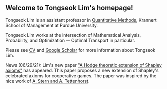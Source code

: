 ## Welcome to Tongseok Lim's homepage!

Tongseok Lim is an assistant professor in [Quantitative Methods](https://krannert.purdue.edu/directory/view.php?search=FacArea&FacAreaList=61), Krannert School of Management at Purdue University.

Tongseok Lim works at the intersection of Mathematical Analysis, Probability, and Optimization -- Optimal Transport in particular.

Please see [CV](https://tlim0213.github.io/folder/TLIM_CV.pdf) and [Google Scholar](https://scholar.google.com/citations?user=n-Qz1vgAAAAJ&hl=en) for more information about Tongseok Lim.

News (06/29/21): Lim's new paper ["A Hodge theoretic extension of Shapley axioms"](https://arxiv.org/pdf/2106.15094.pdf) has appeared. This paper proposes a new extension of Shapley's celebrated axioms for cooperative games. The paper was inspired by the nice work of [A. Stern and A. Tettenhorst](https://arxiv.org/abs/1709.08318).
